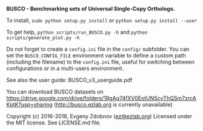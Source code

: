 **BUSCO - Benchmarking sets of Universal Single-Copy Orthologs.**

To install, ``sudo python setup.py install`` or ``python setup.py install --user``

To get help, ``python scripts/run_BUSCO.py -h`` and ``python scripts/generate_plot.py -h``

Do not forget to create a ``config.ini`` file in the ``config/`` subfolder. You can set the ``BUSCO_CONFIG_FILE`` 
environment variable to define a custom path (including the filename) to the ``config.ini`` file, 
useful for switching between configurations or in a multi-users environment.

See also the user guide: BUSCO_v3_userguide.pdf

You can download BUSCO datasets on https://drive.google.com/drive/folders/1RgAq74fXV0EotUNScyThQSm7zrcAKptK?usp=sharing (http://busco.ezlab.org is currently unavailable)

Copyright (c) 2016-2018, Evgeny Zdobnov (ez@ezlab.org)
Licensed under the MIT license. See LICENSE.md file.
